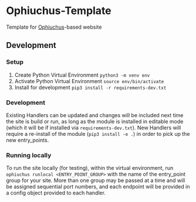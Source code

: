 # Ophiuchus-Template
Template for [Ophiuchus](https://github.com/brwyatt/Ophiuchus)-based website

## Development

### Setup

1. Create Python Virtual Environment
   `python3 -m venv env`
2. Activate Python Virtual Environment
   `source env/bin/activate`
3. Install for development
   `pip3 install -r requirements-dev.txt`

### Development

Existing Handlers can be updated and changes will be included next time the
site is build or run, as long as the module is installed in editable mode
(which it will be if installed via `requirements-dev.txt`). New Handlers will
require a re-install of the module (`pip3 install -e .`) in order to pick up
the new entry\_points.

### Running locally

To run the site locally (for testing), within the virtual environment, run
`ophiuchus runlocal <ENTRY_POINT_GROUP>` with the name of the entry\_point
group for your site. More than one group may be passed at a time and will
be assigned sequential port numbers, and each endpoint will be provided in a
config object provided to each handler.
